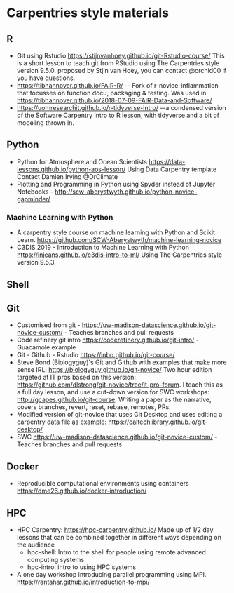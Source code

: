 # Carpentries style materials

## R

- Git using Rstudio https://stijnvanhoey.github.io/git-Rstudio-course/ This is a short lesson to teach git from RStudio 
using The Carpentries style version 9.5.0. proposed by Stjin van Hoey, you can contact @orchid00 if you have questions.
- https://tibhannover.github.io/FAIR-R/ -- Fork of r-novice-inflammation that focusses on function docu, packaging & testing. 
Was used in https://tibhannover.github.io/2018-07-09-FAIR-Data-and-Software/
- https://uomresearchit.github.io/r-tidyverse-intro/ --a condensed version of the Software Carpentry intro to R lesson, 
with tidyverse and a bit of modeling thrown in.

 
## Python
 
- Python for Atmosphere and Ocean Scientists https://data-lessons.github.io/python-aos-lesson/ Using Data Carpentry template 
Contact Damien Irving @DrClimate
- Plotting and Programming in Python using Spyder instead of Jupyter Notebooks - 
http://scw-aberystwyth.github.io/python-novice-gapminder/

### Machine Learning with Python
 
- A carpentry style course on machine learning with Python and Scikit Learn. 
https://github.com/SCW-Aberystwyth/machine-learning-novice
- C3DIS 2019 - Introduction to Machine Learning with Python  https://injeans.github.io/c3dis-intro-to-ml/ Using The Carpentries style version 9.5.3.    

## Shell
 
## Git

- Customised from git - https://uw-madison-datascience.github.io/git-novice-custom/ - Teaches branches and pull requests
- Code refinery git intro https://coderefinery.github.io/git-intro/ - Guacamole example
- Git - Github - Rstudio https://inbo.github.io/git-course/
- Steve Bond (Biologyguy)'s Git and Github with examples that make more sense IRL: https://biologyguy.github.io/git-novice/
Two hour edition targeted at IT pros based on this version: https://github.com/dlstrong/git-novice/tree/it-pro-forum. I teach 
this as a full day lesson, and use a cut-down version for SWC workshops: http://gcapes.github.io/git-course. Writing a paper 
as the narrative, covers branches, revert, reset, rebase, remotes, PRs.
- Modified version of git-novice that uses Git Desktop and uses editing a carpentry data file as example: 
https://caltechlibrary.github.io/git-desktop/
-  SWC https://uw-madison-datascience.github.io/git-novice-custom/ - Teaches branches and pull requests

## Docker
 
- Reproducible computational environments using containers https://dme26.github.io/docker-introduction/


## HPC
 
- HPC Carpentry: https://hpc-carpentry.github.io/
Made up of 1/2 day lessons that can be combined together in different ways depending on the audience
  - hpc-shell: Intro to the shell for people using remote advanced computing systems
  - hpc-intro: intro to using HPC systems
- A one day workshop introducing parallel programming using MPI. https://rantahar.github.io/introduction-to-mpi/
